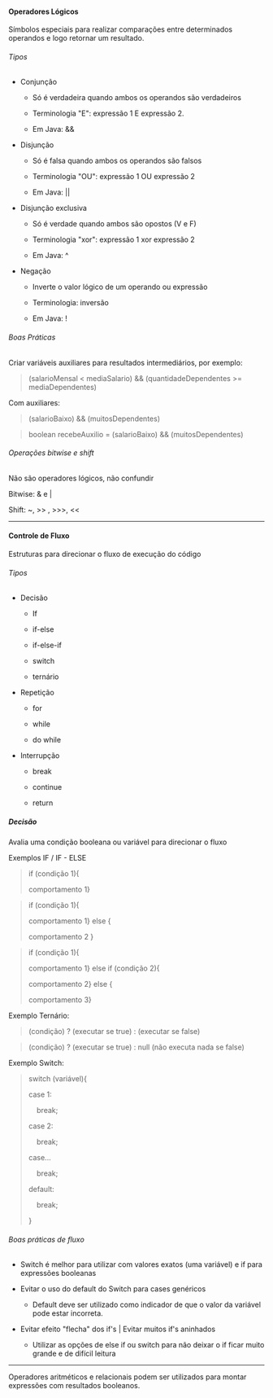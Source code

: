 #### Operadores Lógicos

Símbolos especiais para realizar comparações entre determinados operandos e logo retornar um resultado.

###### Tipos

* Conjunção
  
  * Só é verdadeira quando ambos os operandos são verdadeiros
  
  * Terminologia "E": expressão 1 E expressão 2.
  
  * Em Java: &&

* Disjunção
  
  * Só é falsa quando ambos os operandos são falsos
  
  * Terminologia "OU": expressão 1 OU expressão 2
  
  * Em Java: ||

* Disjunção exclusiva
  
  * Só é verdade quando ambos são opostos (V e F)
  
  * Terminologia "xor": expressão 1 xor expressão 2
  
  * Em Java: ^

* Negação
  
  * Inverte o valor lógico de um operando ou expressão
  
  * Terminologia: inversão
  
  * Em Java: !

###### Boas Práticas

Criar variáveis auxiliares para resultados intermediários, por exemplo:

> (salarioMensal < mediaSalario) && (quantidadeDependentes >= mediaDependentes)

Com auxiliares:

> (salarioBaixo) && (muitosDependentes)

> boolean recebeAuxilio =
> (salarioBaixo) && (muitosDependentes)

###### Operações bitwise e shift

Não são operadores lógicos, não confundir

Bitwise: & e |

Shift: ~, >> , >>>, <<

---

#### Controle de Fluxo

Estruturas para direcionar o fluxo de execução do código

###### Tipos

* Decisão
  
  * If
  
  * if-else
  
  * if-else-if
  
  * switch
  
  * ternário

* Repetição
  
  * for
  
  * while
  
  * do while

* Interrupção
  
  * break
  
  * continue
  
  * return

##### Decisão

Avalia uma condição booleana ou variável para direcionar o fluxo

Exemplos IF / IF - ELSE

> if (condição 1){ 
> 
> comportamento 1}

> if (condição 1){ 
> 
> comportamento 1} else {
> 
> comportamento 2 }

> if (condição 1){
> 
> comportamento 1} else if (condição 2){
> 
> comportamento 2} else {
> 
> comportamento 3}

Exemplo Ternário:

> (condição) ? (executar se true) : (executar se false)

> (condição) ? (executar se true) : null (não executa nada se false)

Exemplo Switch:

> switch (variável){
> 
> case 1:
> 
>     break;
> 
> case 2:
> 
>     break;
> 
> case...
> 
>     break;
> 
> default:
> 
>     break;
> 
> }

###### Boas práticas de fluxo

* Switch é melhor para utilizar com valores exatos (uma variável) e if para expressões booleanas

* Evitar o uso do default do Switch para cases genéricos
  
  * Default deve ser utilizado como indicador de que o valor da variável pode estar incorreta.

* Evitar efeito "flecha" dos if's | Evitar muitos if's aninhados
  
  * Utilizar as opções de else if ou switch para não deixar o if ficar muito grande e de difícil leitura

---

Operadores aritméticos e relacionais podem ser utilizados para montar expressões com resultados booleanos.
